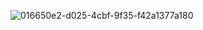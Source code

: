 ![016650e2-d025-4cbf-9f35-f42a1377a180](https://github.com/user-attachments/assets/c5b6d5f6-6ffe-408e-87bf-baed004027b1)
